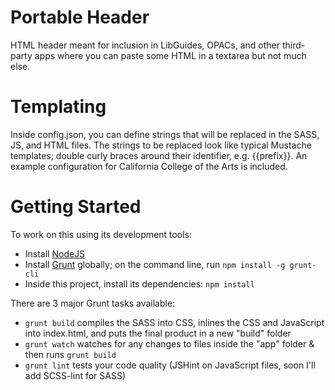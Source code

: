# Portable Header

HTML header meant for inclusion in LibGuides, OPACs, and other third-party apps where you can paste some HTML in a textarea but not much else.

# Templating

Inside config.json, you can define strings that will be replaced in the SASS, JS, and HTML files. The strings to be replaced look like typical Mustache templates; double curly braces around their identifier, e.g. {{prefix}}. An example configuration for California College of the Arts is included.

# Getting Started

To work on this using its development tools:

- Install [NodeJS](http://nodejs.org/)
- Install [Grunt](http://gruntjs.com/) globally; on the command line, run `npm install -g grunt-cli`
- Inside this project, install its dependencies: `npm install`

There are 3 major Grunt tasks available:

- `grunt build` compiles the SASS into CSS, inlines the CSS and JavaScript into index.html, and puts the final product in a new "build" folder
- `grunt watch` watches for any changes to files inside the "app" folder & then runs `grunt build`
- `grunt lint` tests your code quality (JSHint on JavaScript files, soon I'll add SCSS-lint for SASS)
